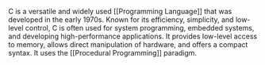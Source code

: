C is a versatile and widely used [[Programming Language]] that was developed in the early 1970s. Known for its efficiency, simplicity, and low-level control, C is often used for system programming, embedded systems, and developing high-performance applications. It provides low-level access to memory, allows direct manipulation of hardware, and offers a compact syntax. It uses the [[Procedural Programming]] paradigm.